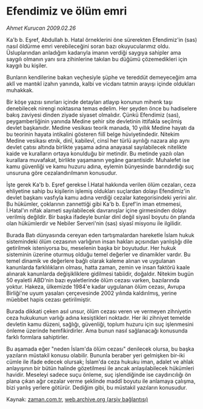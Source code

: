 # Efendimiz ve ölüm emri

*Ahmet Kurucan 2009.02.26*

<tr><td class="metin" colspan="2" style="padding-top: 20px; padding-left: 5px; padding-right: 10px;">Ka'b b. Eşref, Abdullah b. Hatal örneklerini öne sürerekten Efendimiz'in (sas) nasıl öldürme emri verebileceğini soran bazı okuyucularımız oldu. Üsluplarından anladığım kadarıyla imanın verdiği saygıya sahipler ama saygılı olmanın yanı sıra zihinlerine takılan bu düğümü çözemedikleri için kaygılı bu kişiler.</td></tr><tr><td class="metin" colspan="2" style="padding-top: 20px; padding-left: 5px; padding-right: 10px;"><p> Bunların kendilerine bakan veçhesiyle şüphe ve tereddüt demeyeceğim ama aklî ve mantıkî izahın yanında, kalbi ve vicdanı tatmin arayışı içinde oldukları muhakkak.
<p>Bir köşe yazısı sınırları içinde detayları atlayıp konunun mihenk taşı denebilecek nirengi noktasına temas edelim. Her şeyden önce bu hadiselere bakış zaviyesi dinden ziyade siyaset olmalıdır. Çünkü Efendimiz (sas), peygamberliğinin yanında Medine şehir site devletinin ittifakla seçilmiş devlet başkanıdır. Medine vesikası teorik manada, 10 yıllık Medine hayatı da bu teorinin hayata intikalini gösteren fiilî belge hüviyetindedir. Nitekim Medine vesikası etnik, dinî, kabilevî, cinsî her türlü ayrılığı nazara alıp aynı devlet çatısı altında birlikte yaşama adına anayasal sayılabilecek nitelikte kaide ve kuralların ortaya konulduğu bir metindir. Bu metinde yazılı olan kurallara muvafakat, birlikte yaşamanın yegâne garantisidir. Muhalefet ise kamu güvenliği ve kamu huzuru adına, eylemin bünyesinde barındırdığı suç unsuruna göre cezalandırılmanın konusudur.
<p>İşte gerek Ka'b b. Eşref gerekse İ.Hatal hakkında verilen ölüm cezaları, ceza ehliyetine sahip bu kişilerin işlemiş oldukları suçlardan dolayı Efendimiz'in devlet başkanı vasfıyla kamu adına verdiği cezalar kategorisindeki yerini alır. Bu hükümler, çoklarının zannettiği gibi Ka'b b. Eşref'in iman etmemesi, İ.Hatal'ın nifak alameti sayılabilecek davranışlar içine girmesinden dolayı verilmiş değildir. Bir başka ifadeyle bunlar dinî değil siyasî boyutu ön planda olan hükümlerdir ve Nebiler Serveri'nin (sas) siyasî misyonu ile ilgilidir.
<p>Burada Batı dünyasında cereyan eden tartışmalardan hareketle İslam hukuk sistemindeki ölüm cezasının varlığının insan hakları açısından yanlışlığı dile getirilmek isteniyorsa bu, meselenin başka bir boyutudur. Her hukuk sisteminin üzerine oturmuş olduğu temel değerler ve dinamikler vardır. Bu temel dinamik ve değerlere bağlı olarak kaleme alınan ve uygulanan kanunlarda farklılıkların olması, hatta zaman, zemin ve insan faktörü kaale alınarak kanunlarda değişikliklere gidilmesi tabiidir, doğaldır. Nitekim bugün 50 eyaletli ABD'nin bazı eyaletlerinde ölüm cezası varken, bazılarında yoktur. Hakeza, ülkemizde 1984'e kadar uygulanan ölüm cezası, Avrupa Birliği'ne uyum yasaları çerçevesinde 2002 yılında kaldırılmış, yerine müebbet hapis cezası getirilmiştir.
<p>Burada dikkati çeken asıl unsur, ölüm cezası veren ve vermeyen zihniyetin ceza hukukunun varlığı adına kesiştikleri noktadır. Her iki zihniyet temelde devletin kamu düzeni, sağlığı, güvenliği, toplum huzuru için suç işlenmesini önleme üzerinde hemfikirdirler. Ama bunun nasıl sağlanacağı konusunda farklı formlara sahiptirler.
<p>Bu aşamada eğer "neden İslam'da ölüm cezası" denilecek olursa, bu başka yazıların müstakil konusu olabilir. Bununla beraber yeri gelmişken bir-iki cümle ile ifade edecek olursak; İslam'da ceza hukuku iman, adalet ve ahlak anlayışının bir bütün halinde gözetilmesi ile ancak anlaşılabilecek hükümleri havidir. Meseleyi sadece suçu önleme, suç işlendiğinde ise caydırıcılığı ön plana çıkan ağır cezalar verme şeklinde maddî boyutu ile anlamaya çalışma, bizi yanlış yerlere götürür. Dediğim gibi, bu müstakil yazıların konusudur.<br/></p></p></p></p></p></p></td></tr>

Kaynak: [zaman.com.tr](http://zaman.com.tr/yazar.do?yazino=819304), [web.archive.org (arşiv bağlantısı)](http://web.archive.org/web/20090503142358/http://www.zaman.com.tr:80/yazar.do?yazino=819304)

